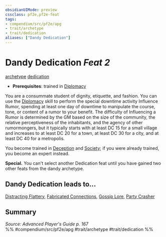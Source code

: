 ```yaml
---
obsidianUIMode: preview
cssclass: pf2e,pf2e-feat
tags:
- compendium/src/pf2e/apg
- trait/archetype
- trait/dedication
aliases: ["Dandy Dedication"]
---
```

# Dandy Dedication  *Feat 2*  
[archetype](rules/traits/archetype.md)  [dedication](rules/traits/dedication.md)  

- **Prerequisites**: trained in [Diplomacy](compendium/skills.md#Diplomacy)

You are a consummate student of dignity, etiquette, and fashion. You can use the [Diplomacy](compendium/skills.md#Diplomacy) skill to perform the special downtime activity Influence Rumor, spending at least one day of downtime to manipulate the course, tone, or content of a rumor to your benefit. The difficulty of Influencing a Rumor is determined by the GM based on the size of the community, the relative perceptiveness of the inhabitants, and the agency of other rumormongers, but it typically starts with at least DC 15 for a small village and increases to at least DC 20 for a town, at least DC 30 for a city, and at least DC 40 for a metropolis.

You become trained in [Deception](compendium/skills.md#Deception) and [Society](compendium/skills.md#Society); if you were already trained, you become an expert instead.

**Special.** You can't select another Dedication feat until you have gained two other feats from the dandy archetype.

## Dandy Dedication leads to...

[Distracting Flattery](compendium/feats/distracting-flattery-apg.md), [Fabricated Connections](compendium/feats/fabricated-connections-apg.md), [Gossip Lore](compendium/feats/gossip-lore-apg.md), [Party Crasher](compendium/feats/party-crasher-apg.md)

## Summary

*Source: Advanced Player's Guide p. 167*  
%% #compendium/src/pf2e/apg #trait/archetype #trait/dedication %%